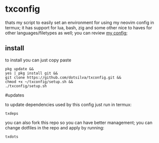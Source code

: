 # txconfig

thats my script to easily set an environment for using my neovim config in termux;
it has support for lua, bash, zig and some other nice to haves for other languages/filetypes as well;
you can review [my config](https://github.com/dotsilva/kstermux.nvim);

## install

to install you can just copy paste

```
pkg update &&
yes | pkg install git &&
git clone https://github.com/dotsilva/txconfig.git &&
chmod +x ~/txconfig/setup.sh &&
./txconfig/setup.sh
```

#updates

to update dependencies used by this config just run in termux:

```
txdeps
```

you can also fork this repo so you can have better management;
you can change dotfiles in the repo and apply by running:

```
txdots
```
